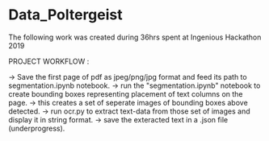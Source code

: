 # Data_Poltergeist
The following work was created during 36hrs spent at Ingenious Hackathon 2019

PROJECT WORKFLOW :

-> Save the first page of pdf as jpeg/png/jpg format and feed its path to segmentation.ipynb notebook.
-> run the "segmentation.ipynb" notebook to create bounding boxes representing placement of text columns on the page.
-> this creates a set of seperate images of bounding boxes above detected.
-> run ocr.py to extract text-data from those set of images and display it in string format.
-> save the exteracted text in a .json file (underprogress).

 
